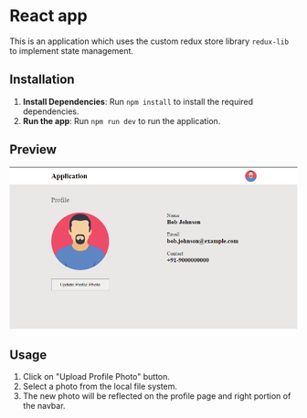 # React app
This is an application which uses the custom redux store library `redux-lib` to implement state management.

## Installation
1. **Install Dependencies**: Run `npm install` to install the required dependencies.
2. **Run the app**: Run `npm run dev` to run the application.

## Preview
![Preview](./app_preview.png)

## Usage
1. Click on "Upload Profile Photo" button.
2. Select a photo from the local file system.
3. The new photo will be reflected on the profile page and right portion of the navbar.